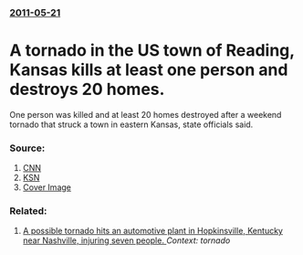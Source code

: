 ### [2011-05-21](/news/2011/05/21/index.md)

# A tornado in the US town of Reading, Kansas kills at least one person and destroys 20 homes. 

One person was killed and at least 20 homes destroyed after a weekend tornado that struck a town in eastern Kansas, state officials said. 


### Source:

1. [CNN](http://www.cnn.com/2011/US/05/22/kansas.weather/)
2. [KSN](http://www.ksn.com/news/local/story/One-dead-after-suspected-tornado-hits-Reading/lfDVUdGAukyFP037owBEZQ.cspx)
2. [Cover Image](http://i.cdn.turner.com/cnn/2011/US/05/22/kansas.weather/tzvids.ks.storms.jpg)

### Related:

1. [A possible tornado hits an automotive plant in Hopkinsville, Kentucky near Nashville, injuring seven people. ](/news/2011/04/4/a-possible-tornado-hits-an-automotive-plant-in-hopkinsville-kentucky-near-nashville-injuring-seven-people.md) _Context: tornado_
